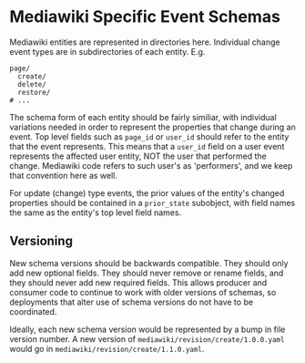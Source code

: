# Mediawiki Specific Event Schemas

Mediawiki entities are represented in directories here.  Individual
change event types are in subdirectories of each entity.  E.g.

```
page/
  create/
  delete/
  restore/
# ...
```

The schema form of each entity should be fairly similiar, with individual
variations needed in order to represent the properties that change during an
event.  Top level fields such as `page_id` or `user_id` should refer to
the entity that the event represents.  This means that a `user_id`
field on a user event represents the affected user entity, NOT the user
that performed the change.  Mediawiki code refers to such user's as
'performers', and we keep that convention here as well.

For update (change) type events, the prior values of the entity's
changed properties should be contained in a `prior_state` subobject, with
field names the same as the entity's top level field names.

## Versioning
New schema versions should be backwards compatible. They should
only add new optional fields.  They should never remove or rename fields, and
they should never add new required fields.  This allows producer and consumer
code to continue to work with older versions of schemas, so deployments that
alter use of schema versions do not have to be coordinated.

Ideally, each new schema version would be represented by a bump in file version
number.  A new version of `mediawiki/revision/create/1.0.0.yaml` would go in
`mediawiki/revision/create/1.1.0.yaml`.

